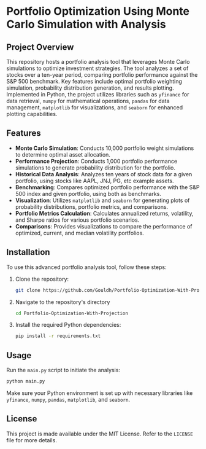 # Portfolio Optimization Using Monte Carlo Simulation with Analysis

## Project Overview
This repository hosts a portfolio analysis tool that leverages Monte Carlo simulations to optimize investment strategies. The tool analyzes a set of stocks over a ten-year period, comparing portfolio performance against the S&P 500 benchmark. Key features include optimal portfolio weighting simulation, probability distribution generation, and  results plotting. Implemented in Python, the project utilizes libraries such as `yfinance` for data retrieval, `numpy` for mathematical operations, `pandas` for data management, `matplotlib` for visualizations, and `seaborn` for enhanced plotting capabilities.

## Features
- **Monte Carlo Simulation**: Conducts 10,000 portfolio weight simulations to determine optimal asset allocation.
- **Performance Projection**: Conducts 1,000 portfolio performance simulations to generate probability distribution for the portfolio.
- **Historical Data Analysis**: Analyzes ten years of stock data for a given portfolio, using stocks like AAPL, JNJ, PG, etc example assets.
- **Benchmarking**: Compares optimized portfolio performance with the S&P 500 index and given portfolio, using both as benchmarks.
- **Visualization**: Utilizes `matplotlib` and `seaborn` for generating plots of probability distributions, portfolio metrics, and comparisons.
- **Portfolio Metrics Calculation**: Calculates annualized returns, volatility, and Sharpe ratios for various portfolio scenarios.
- **Comparisons**: Provides visualizations to compare the performance of optimized, current, and median volatility portfolios.

## Installation
To use this advanced portfolio analysis tool, follow these steps:

1. Clone the repository:
   ```bash
   git clone https://github.com/Gouldh/Portfolio-Optimization-With-Projection.git
   ```
2. Navigate to the repository's directory
   ```bash
   cd Portfolio-Optimization-With-Projection
   ```
3. Install the required Python dependencies:
   ```bash
   pip install -r requirements.txt
   ```

## Usage
Run the `main.py` script to initiate the analysis:

```bash
python main.py
```

Make sure your Python environment is set up with necessary libraries like `yfinance`, `numpy`, `pandas`, `matplotlib`, and `seaborn`.

## License
This project is made available under the MIT License. Refer to the `LICENSE` file for more details.
